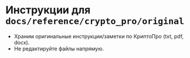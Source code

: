 # Инструкции для `docs/reference/crypto_pro/original`

- Храним оригинальные инструкции/заметки по КриптоПро (txt, pdf, docx).
- Не редактируйте файлы напрямую.
